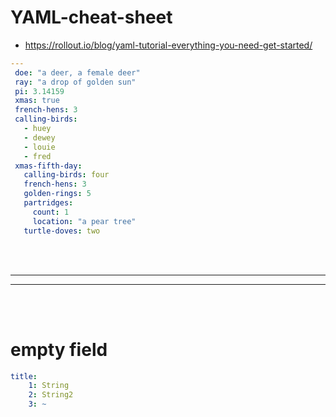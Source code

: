 # YAML-cheat-sheet
- https://rollout.io/blog/yaml-tutorial-everything-you-need-get-started/

```yml
--- 
 doe: "a deer, a female deer"
 ray: "a drop of golden sun"
 pi: 3.14159
 xmas: true
 french-hens: 3
 calling-birds: 
   - huey
   - dewey
   - louie
   - fred
 xmas-fifth-day: 
   calling-birds: four
   french-hens: 3
   golden-rings: 5
   partridges: 
     count: 1
     location: "a pear tree"
   turtle-doves: two
```


<br><br>
 _____________________________________________________
 _____________________________________________________
<br><br>

# empty field

```yml
title:
    1: String
    2: String2
    3: ~
```
